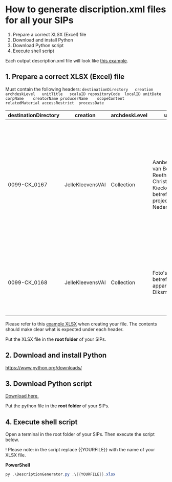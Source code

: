 # How to generate discription.xml files for all your SIPs

1. Prepare a correct XLSX (Excel) file
2. Download and install Python
3. Download Python script
4. Execute shell script

Each output description.xml file will look like [this example](https://github.com/Automatic-Ingest-Digital-Archives/SCALA/blob/main/Manual%20Ingest/DescriptionXML/ExampleXmlOutput.xml).

## 1. Prepare a correct XLSX (Excel) file

Must contain the following headers:
`destinationDirectory	creation	archdeskLevel	unitTitle	scalaID	repositoryCode	localID	unitDate	corpName	creatorName	producerName	scopeContent	relatedMaterial	accessRestrict	processDate
`

| destinationDirectory | creation         | archdeskLevel | unitTitle                                                                                          | scalaID | repositoryCode | localID      | unitDate  | corpName | creatorName | producerName | scopeContent                                                                                                                                                                                                                                   | relatedMaterial | accessRestrict               | processDate |
|----------------------|------------------|---------------|----------------------------------------------------------------------------------------------------|---------|----------------|--------------|-----------|----------|-------------|--------------|------------------------------------------------------------------------------------------------------------------------------------------------------------------------------------------------------------------------------------------------|-----------------|------------------------------|-------------|
| 0099-CK_0167         | JelleKleevensVAI | Collection    | Aanbevelingsbrief van Bob van Reeth   voor Christian Kieckens betreffende een project te Nederland |         | BE/653717      | 0099-CK_0167 | 2010/..   | Vai      | Vai         | SCALA?       | Bevat 3 scans van een vraag van Cees   Nagelkerke aan Bob van Reeth. Nagelkerke vraagt aanbevelingen voor Belgische   architecten die ervaring hebben met gebouw- en interieurdesign. BVR beveelt   enkele architecten aan waaronder Kieckens. |                 | Enkel raadpleegbaar door Vai | 23/09/2021  |
| 0099-CK_0168         | JelleKleevensVAI | Collection    | Foto's betreffende een appartement   te Diksmuide                                                  |         | BE/653717      | 0099-CK_0168 | 2005/2016 | Vai      | Vai         | SCALA?       | Bevat foto's allerlei betreffende   een appartement in Diksmuide. Niet in CV, mogelijk persoonlijk appartement?                                                                                                                                |                 | Enkel raadpleegbaar door Vai | 23/09/2021  |

Please refer to this [example XLSX](https://github.com/Automatic-Ingest-Digital-Archives/SCALA/blob/main/Manual%20Ingest/DescriptionXML/ExampleDescriptions.xlsx) when creating your file. The contents should make clear what is expected under each header.

Put the XLSX file in the **root folder** of your SIPs.

## 2. Download and install Python

https://www.python.org/downloads/

## 3. Download Python script

[Download here.](https://github.com/Automatic-Ingest-Digital-Archives/SCALA/blob/main/Manual%20Ingest/DescriptionXML/DescriptionGenerator.py)

Put the python file in the **root folder** of your SIPs.

## 4. Execute shell script

Open a terminal in the root folder of your SIPs. Then execute the script below.

! Please note: in the script replace {{YOURFILE}} with the name of your XLSX file.

<b>PowerShell</b>

```powershell
py .\DescriptionGenerator.py .\{{YOURFILE}}.xlsx
```
